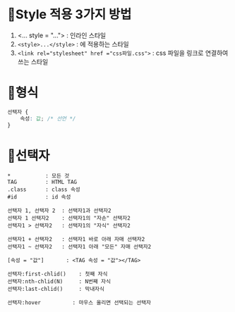 # 🦄Style 적용 3가지 방법
1. <... style = "..."> : 인라인 스타일
2. `<style>...</style>` : <head>에 적용하는 스타일
3. `<link rel="stylesheet" href ="css파일.css">` : css 파일을 링크로 연결하여 쓰는 스타일

# 🦄형식
```css
선택자 {
    속성: 값; /* 선언 */
}
```

# 🦄선택자
```
*           : 모든 것
TAG         : HTML TAG
.class      : class 속성
#id         : id 속성

선택자 1, 선택자 2  : 선택자1과 선택자2
선택자 1 선택자2    : 선택자1의 "자손" 선택자2
선택자1 > 선택자2   : 선택자1의 "자식" 선택자2

선택자1 + 선택자2   : 선택자1 바로 아래 자매 선택자2
선택자1 ~ 선택자2   : 선택자1 아래 "모든" 자매 선택자2

[속성 = "값"]       : <TAG 속성 = "값"></TAG>

선택자:first-chlid()    : 첫째 자식
선택자:nth-chlid(N)     : N번째 자식
선택자:last-chlid()     : 막내자식

선택자:hover          : 마우스 올리면 선택되는 선택자
```